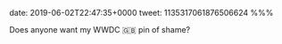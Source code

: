 date: 2019-06-02T22:47:35+0000
tweet: 1135317061876506624
%%%

Does anyone want my WWDC 🇬🇧 pin of shame?
